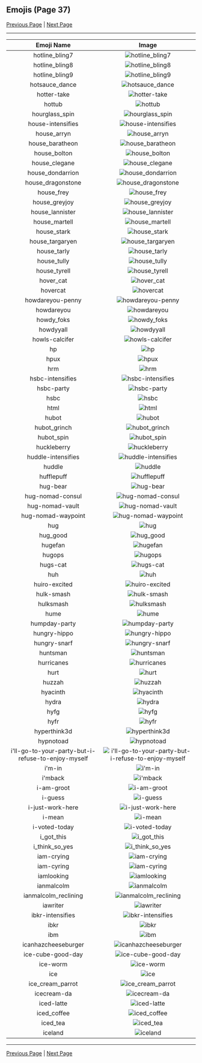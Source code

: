 
  ## Emojis (Page 37)

  [Previous Page](/docs/hashicorp/page-h-0036.md)
   | [Next Page](/docs/hashicorp/page-i-0038.md)

  <hr />

  |Emoji Name|Image|
  | :-: | :-: |
  |hotline_bling7| ![hotline_bling7](/emojis/hashicorp/hotline_bling7.jpg)|
  |hotline_bling8| ![hotline_bling8](/emojis/hashicorp/hotline_bling8.jpg)|
  |hotline_bling9| ![hotline_bling9](/emojis/hashicorp/hotline_bling9.jpg)|
  |hotsauce_dance| ![hotsauce_dance](/emojis/hashicorp/hotsauce_dance.gif)|
  |hotter-take| ![hotter-take](/emojis/hashicorp/hotter-take.png)|
  |hottub| ![hottub](/emojis/hashicorp/hottub.jpg)|
  |hourglass_spin| ![hourglass_spin](/emojis/hashicorp/hourglass_spin.gif)|
  |house-intensifies| ![house-intensifies](/emojis/hashicorp/house-intensifies.gif)|
  |house_arryn| ![house_arryn](/emojis/hashicorp/house_arryn.png)|
  |house_baratheon| ![house_baratheon](/emojis/hashicorp/house_baratheon.png)|
  |house_bolton| ![house_bolton](/emojis/hashicorp/house_bolton.png)|
  |house_clegane| ![house_clegane](/emojis/hashicorp/house_clegane.png)|
  |house_dondarrion| ![house_dondarrion](/emojis/hashicorp/house_dondarrion.png)|
  |house_dragonstone| ![house_dragonstone](/emojis/hashicorp/house_dragonstone.jpg)|
  |house_frey| ![house_frey](/emojis/hashicorp/house_frey.png)|
  |house_greyjoy| ![house_greyjoy](/emojis/hashicorp/house_greyjoy.png)|
  |house_lannister| ![house_lannister](/emojis/hashicorp/house_lannister.png)|
  |house_martell| ![house_martell](/emojis/hashicorp/house_martell.png)|
  |house_stark| ![house_stark](/emojis/hashicorp/house_stark.png)|
  |house_targaryen| ![house_targaryen](/emojis/hashicorp/house_targaryen.png)|
  |house_tarly| ![house_tarly](/emojis/hashicorp/house_tarly.jpg)|
  |house_tully| ![house_tully](/emojis/hashicorp/house_tully.png)|
  |house_tyrell| ![house_tyrell](/emojis/hashicorp/house_tyrell.png)|
  |hover_cat| ![hover_cat](/emojis/hashicorp/hover_cat.gif)|
  |hovercat| ![hovercat](/emojis/hashicorp/hovercat.gif)|
  |howdareyou-penny| ![howdareyou-penny](/emojis/hashicorp/howdareyou-penny.png)|
  |howdareyou| ![howdareyou](/emojis/hashicorp/howdareyou.png)|
  |howdy_foks| ![howdy_foks](/emojis/hashicorp/howdy_foks.jpg)|
  |howdyyall| ![howdyyall](/emojis/hashicorp/howdyyall.png)|
  |howls-calcifer| ![howls-calcifer](/emojis/hashicorp/howls-calcifer.png)|
  |hp| ![hp](/emojis/hashicorp/hp.jpg)|
  |hpux| ![hpux](/emojis/hashicorp/hpux.jpg)|
  |hrm| ![hrm](/emojis/hashicorp/hrm.png)|
  |hsbc-intensifies| ![hsbc-intensifies](/emojis/hashicorp/hsbc-intensifies.gif)|
  |hsbc-party| ![hsbc-party](/emojis/hashicorp/hsbc-party.gif)|
  |hsbc| ![hsbc](/emojis/hashicorp/hsbc.png)|
  |html| ![html](/emojis/hashicorp/html.png)|
  |hubot| ![hubot](/emojis/hashicorp/hubot.jpg)|
  |hubot_grinch| ![hubot_grinch](/emojis/hashicorp/hubot_grinch.png)|
  |hubot_spin| ![hubot_spin](/emojis/hashicorp/hubot_spin.gif)|
  |huckleberry| ![huckleberry](/emojis/hashicorp/huckleberry.png)|
  |huddle-intensifies| ![huddle-intensifies](/emojis/hashicorp/huddle-intensifies.gif)|
  |huddle| ![huddle](/emojis/hashicorp/huddle.png)|
  |hufflepuff| ![hufflepuff](/emojis/hashicorp/hufflepuff.png)|
  |hug-bear| ![hug-bear](/emojis/hashicorp/hug-bear.png)|
  |hug-nomad-consul| ![hug-nomad-consul](/emojis/hashicorp/hug-nomad-consul.png)|
  |hug-nomad-vault| ![hug-nomad-vault](/emojis/hashicorp/hug-nomad-vault.png)|
  |hug-nomad-waypoint| ![hug-nomad-waypoint](/emojis/hashicorp/hug-nomad-waypoint.png)|
  |hug| ![hug](/emojis/hashicorp/hug.jpg)|
  |hug_good| ![hug_good](/emojis/hashicorp/hug_good.gif)|
  |hugefan| ![hugefan](/emojis/hashicorp/hugefan.png)|
  |hugops| ![hugops](/emojis/hashicorp/hugops.png)|
  |hugs-cat| ![hugs-cat](/emojis/hashicorp/hugs-cat.gif)|
  |huh| ![huh](/emojis/hashicorp/huh.png)|
  |huiro-excited| ![huiro-excited](/emojis/hashicorp/huiro-excited.gif)|
  |hulk-smash| ![hulk-smash](/emojis/hashicorp/hulk-smash.gif)|
  |hulksmash| ![hulksmash](/emojis/hashicorp/hulksmash.png)|
  |hume| ![hume](/emojis/hashicorp/hume.png)|
  |humpday-party| ![humpday-party](/emojis/hashicorp/humpday-party.gif)|
  |hungry-hippo| ![hungry-hippo](/emojis/hashicorp/hungry-hippo.gif)|
  |hungry-snarf| ![hungry-snarf](/emojis/hashicorp/hungry-snarf.png)|
  |huntsman| ![huntsman](/emojis/hashicorp/huntsman.png)|
  |hurricanes| ![hurricanes](/emojis/hashicorp/hurricanes.png)|
  |hurt| ![hurt](/emojis/hashicorp/hurt.png)|
  |huzzah| ![huzzah](/emojis/hashicorp/huzzah.gif)|
  |hyacinth| ![hyacinth](/emojis/hashicorp/hyacinth.png)|
  |hydra| ![hydra](/emojis/hashicorp/hydra.png)|
  |hyfg| ![hyfg](/emojis/hashicorp/hyfg.jpg)|
  |hyfr| ![hyfr](/emojis/hashicorp/hyfr.png)|
  |hyperthink3d| ![hyperthink3d](/emojis/hashicorp/hyperthink3d.gif)|
  |hypnotoad| ![hypnotoad](/emojis/hashicorp/hypnotoad.gif)|
  |i'll-go-to-your-party-but-i-refuse-to-enjoy-myself| ![i'll-go-to-your-party-but-i-refuse-to-enjoy-myself](/emojis/hashicorp/i'll-go-to-your-party-but-i-refuse-to-enjoy-myself.png)|
  |i'm-in| ![i'm-in](/emojis/hashicorp/i'm-in.gif)|
  |i'mback| ![i'mback](/emojis/hashicorp/i'mback.jpg)|
  |i-am-groot| ![i-am-groot](/emojis/hashicorp/i-am-groot.jpg)|
  |i-guess| ![i-guess](/emojis/hashicorp/i-guess.png)|
  |i-just-work-here| ![i-just-work-here](/emojis/hashicorp/i-just-work-here.png)|
  |i-mean| ![i-mean](/emojis/hashicorp/i-mean.png)|
  |i-voted-today| ![i-voted-today](/emojis/hashicorp/i-voted-today.png)|
  |i_got_this| ![i_got_this](/emojis/hashicorp/i_got_this.jpg)|
  |i_think_so_yes| ![i_think_so_yes](/emojis/hashicorp/i_think_so_yes.png)|
  |iam-crying| ![iam-crying](/emojis/hashicorp/iam-crying.gif)|
  |iam-cyring| ![iam-cyring](/emojis/hashicorp/iam-cyring.gif)|
  |iamlooking| ![iamlooking](/emojis/hashicorp/iamlooking.jpg)|
  |ianmalcolm| ![ianmalcolm](/emojis/hashicorp/ianmalcolm.png)|
  |ianmalcolm_reclining| ![ianmalcolm_reclining](/emojis/hashicorp/ianmalcolm_reclining.png)|
  |iawriter| ![iawriter](/emojis/hashicorp/iawriter.png)|
  |ibkr-intensifies| ![ibkr-intensifies](/emojis/hashicorp/ibkr-intensifies.gif)|
  |ibkr| ![ibkr](/emojis/hashicorp/ibkr.png)|
  |ibm| ![ibm](/emojis/hashicorp/ibm.jpg)|
  |icanhazcheeseburger| ![icanhazcheeseburger](/emojis/hashicorp/icanhazcheeseburger.png)|
  |ice-cube-good-day| ![ice-cube-good-day](/emojis/hashicorp/ice-cube-good-day.png)|
  |ice-worm| ![ice-worm](/emojis/hashicorp/ice-worm.png)|
  |ice| ![ice](/emojis/hashicorp/ice.png)|
  |ice_cream_parrot| ![ice_cream_parrot](/emojis/hashicorp/ice_cream_parrot.gif)|
  |icecream-da| ![icecream-da](/emojis/hashicorp/icecream-da.png)|
  |iced-latte| ![iced-latte](/emojis/hashicorp/iced-latte.png)|
  |iced_coffee| ![iced_coffee](/emojis/hashicorp/iced_coffee.png)|
  |iced_tea| ![iced_tea](/emojis/hashicorp/iced_tea.png)|
  |iceland| ![iceland](/emojis/hashicorp/iceland.png)|

  <hr/>
  
  [Previous Page](/docs/hashicorp/page-h-0036.md)
   | [Next Page](/docs/hashicorp/page-i-0038.md)